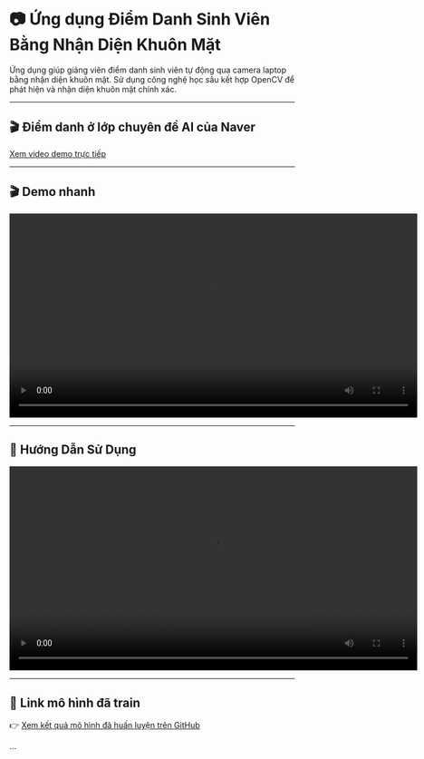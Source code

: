 # 📷 Ứng dụng Điểm Danh Sinh Viên Bằng Nhận Diện Khuôn Mặt

Ứng dụng giúp giảng viên điểm danh sinh viên tự động qua camera laptop bằng nhận diện khuôn mặt. Sử dụng công nghệ học sâu kết hợp OpenCV để phát hiện và nhận diện khuôn mặt chính xác.

---

## 🎬 Điểm danh ở lớp chuyên đề AI của Naver 

[Xem video demo trực tiếp](./demo_nhanh.mp4)

---

## 🎬 Demo nhanh

<video src="demo_nhanh.mp4" width="720" controls></video>

---

## 📖 Hướng Dẫn Sử Dụng

<video src="huong_dan_su_dung.mp4" width="720" controls></video>

---

## 🧠 Link mô hình đã train

👉 [Xem kết quả mô hình đã huấn luyện trên GitHub](https://github.com/yourusername/facerecognition-model)

...

